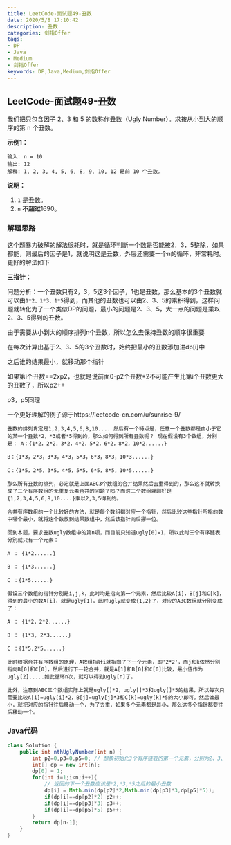 ```yaml
---
title: LeetCode-面试题49-丑数
date: 2020/5/8 17:10:42
description: 丑数
categories: 剑指Offer
tags:
- DP
- Java
- Medium
- 剑指Offer
keywords: DP,Java,Medium,剑指Offer
---
```


## LeetCode-面试题49-丑数 

我们把只包含因子 2、3 和 5 的数称作丑数（Ugly Number）。求按从小到大的顺序的第 n 个丑数。

 <!--more-->

**示例1：**

```
输入: n = 10
输出: 12
解释: 1, 2, 3, 4, 5, 6, 8, 9, 10, 12 是前 10 个丑数。
```

**说明：**

1. `1` 是丑数。
2. `n` **不超过**1690。

### 解题思路

这个题暴力破解的解法很耗时，就是循环判断一个数是否能被2，3，5整除，如果都能，则最后的因子是1，就说明这是丑数，外层还需要一个n的循环，非常耗时。更好的解法如下

**三指针：**

问题分析：一个丑数只有2，3，5这3个因子，1也是丑数，那么基本的3个丑数就可以由`1*2、1*3、1*5`得到，而其他的丑数也可以由2、3、5的乘积得到，这样问题就转化为了一个类似DP的问题，最小的问题是2、3、5，大一点的问题是乘以2、3、5得到的丑数。

由于需要从小到大的顺序排列n个丑数，所以怎么去保持丑数的顺序很重要

在每次计算出基于2、3、5的3个丑数时，始终把最小的丑数添加进dp[i]中

之后谁的结果最小，就移动那个指针

如果第i个丑数==2xp2，也就是说前面0-p2个丑数*2不可能产生比第i个丑数更大的丑数了，所以p2++

p3，p5同理

一个更好理解的例子源于https://leetcode-cn.com/u/sunrise-9/

```
丑数的排列肯定是1,2,3,4,5,6,8,10.... 然后有一个特点是，任意一个丑数都是由小于它的某一个丑数*2，*3或者*5得到的，那么如何得到所有丑数呢？ 现在假设有3个数组，分别是： A：{1*2，2*2，3*2，4*2，5*2，6*2，8*2，10*2......}

B：{1*3，2*3，3*3，4*3，5*3，6*3，8*3，10*3......}

C：{1*5，2*5，3*5，4*5，5*5，6*5，8*5，10*5......}

那么所有丑数的排列，必定就是上面ABC3个数组的合并结果然后去重得到的，那么这不就转换成了三个有序数组的无重复元素合并的问题了吗？而这三个数组就刚好是{1,2,3,4,5,6,8,10....}乘以2,3,5得到的。

合并有序数组的一个比较好的方法，就是每个数组都对应一个指针，然后比较这些指针所指的数中哪个最小，就将这个数放到结果数组中，然后该指针向后挪一位。

回到本题，要求丑数ugly数组中的第n项，而目前只知道ugly[0]=1，所以此时三个有序链表分别就只有一个元素：

A ： {1*2......}

B ： {1*3......}

C ：{1*5......}

假设三个数组的指针分别是i,j,k，此时均是指向第一个元素，然后比较A[i]，B[j]和C[k]，得到的最小的数A[i]，就是ugly[1]，此时ugly就变成{1,2}了，对应的ABC数组就分别变成了：

A ： {1*2，2*2......}

B ： {1*3, 2*3......}

C ：{1*5,2*5......}

此时根据合并有序数组的原理，A数组指针i就指向了下一个元素，即'2*2'，而j和k依然分别指向B[0]和C[0]，然后进行下一轮合并，就是A[1]和B[0]和C[0]比较，最小值作为ugly[2].....如此循环n次，就可以得到ugly[n]了。

此外，注意到ABC三个数组实际上就是ugly[]*2，ugly[]*3和ugly[]*5的结果，所以每次只需要比较A[i]=ugly[i]*2，B[j]=ugly[j]*3和C[k]=ugly[k]*5的大小即可。然后谁最小，就把对应的指针往后移动一个，为了去重，如果多个元素都是最小，那么这多个指针都要往后移动一个。
```

### Java代码

```java
class Solution {
    public int nthUglyNumber(int n) {
        int p2=0,p3=0,p5=0; // 想象初始化3个有序链表的第一个元素，分别为2、3、5为基数乘的数组
        int[] dp = new int[n];
        dp[0] = 1;
        for(int i=1;i<n;i++){
            // 返回的下一个丑数应该是*2,*3,*5之后的最小丑数
            dp[i] = Math.min(dp[p2]*2,Math.min(dp[p3]*3,dp[p5]*5));
            if(dp[i]==dp[p2]*2) p2++;
            if(dp[i]==dp[p3]*3) p3++;
            if(dp[i]==dp[p5]*5) p5++;
        }
        return dp[n-1];
    }
}
```
